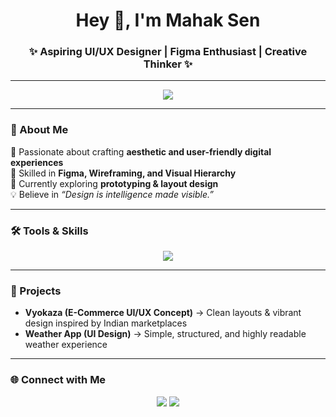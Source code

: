 <!-- Header -->
<h1 align="center">Hey 👋, I'm Mahak Sen</h1>
<h3 align="center">✨ Aspiring UI/UX Designer | Figma Enthusiast | Creative Thinker ✨</h3>

---

<!-- Typing Animation -->
<p align="center">
  <img src="https://readme-typing-svg.herokuapp.com?color=FF69B4&size=22&center=true&vCenter=true&width=550&lines=+Designing+clean+%26+user-focused+experiences;UI%2FUX+Designer+in+the+making;Exploring+Figma+%26+Prototyping;Creativity+meets+Functionality">
</p>


---

### 🌟 About Me  
🎨 Passionate about crafting **aesthetic and user-friendly digital experiences**  
📐 Skilled in **Figma, Wireframing, and Visual Hierarchy**  
🚀 Currently exploring **prototyping & layout design**  
💡 Believe in *“Design is intelligence made visible.”*  

---

### 🛠️ Tools & Skills  
<p align="center">
  <img src="https://skillicons.dev/icons?i=figma,html,css,vscode,github" />
</p>

---

### 💼 Projects  
- **Vyokaza (E-Commerce UI/UX Concept)** → Clean layouts & vibrant design inspired by Indian marketplaces  
- **Weather App (UI Design)** → Simple, structured, and highly readable weather experience  
 

---

### 🌐 Connect with Me  
<p align="center">
  <a href="https://www.linkedin.com/in/mahak-sen-b82364252/"><img src="https://img.shields.io/badge/LinkedIn-%230077B5?style=for-the-badge&logo=linkedin&logoColor=white"/></a>
  <a href="mailto:mahaksen1406@gmail.com"><img src="https://img.shields.io/badge/Gmail-D14836?style=for-the-badge&logo=gmail&logoColor=white"/></a>
</p>
